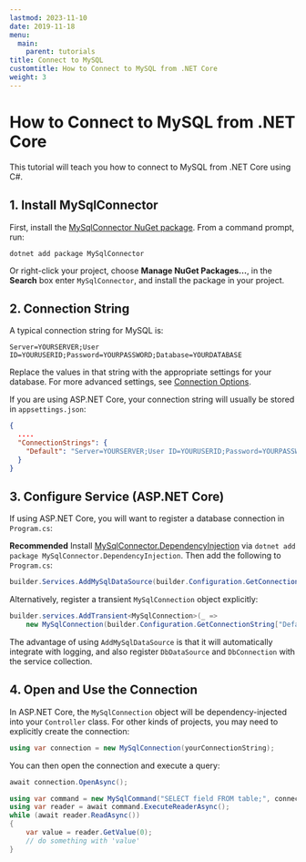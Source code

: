 ```yaml
---
lastmod: 2023-11-10
date: 2019-11-18
menu:
  main:
    parent: tutorials
title: Connect to MySQL
customtitle: How to Connect to MySQL from .NET Core
weight: 3
---
```


# How to Connect to MySQL from .NET Core

This tutorial will teach you how to connect to MySQL from .NET Core using C#.

## 1. Install MySqlConnector

First, install the [MySqlConnector NuGet package](https://www.nuget.org/packages/MySqlConnector/). From
a command prompt, run:

```
dotnet add package MySqlConnector
```

Or right-click your project, choose **Manage NuGet Packages...**, in the **Search** box enter
`MySqlConnector`, and install the package in your project.

## 2. Connection String

A typical connection string for MySQL is:

```
Server=YOURSERVER;User ID=YOURUSERID;Password=YOURPASSWORD;Database=YOURDATABASE
```

Replace the values in that string with the appropriate settings for your database. For more advanced
settings, see [Connection Options](/connection-options/).

If you are using ASP.NET Core, your connection string will usually be stored in `appsettings.json`:

```json
{
  ....
  "ConnectionStrings": {
    "Default": "Server=YOURSERVER;User ID=YOURUSERID;Password=YOURPASSWORD;Database=YOURDATABASE"
  }
}
```

## 3. Configure Service (ASP.NET Core)

If using ASP.NET Core, you will want to register a database connection in `Program.cs`:

**Recommended** Install [MySqlConnector.DependencyInjection](https://www.nuget.org/packages/MySqlConnector.DependencyInjection/) via `dotnet add package MySqlConnector.DependencyInjection`. Then add the following to `Program.cs`:

```csharp
builder.Services.AddMySqlDataSource(builder.Configuration.GetConnectionString("Default")!);
```

Alternatively, register a transient `MySqlConnection` object explicitly:

```csharp
builder.services.AddTransient<MySqlConnection>(_ =>
    new MySqlConnection(builder.Configuration.GetConnectionString["Default"]));
```

The advantage of using `AddMySqlDataSource` is that it will automatically integrate with logging, and also register `DbDataSource` and `DbConnection` with the service collection.

## 4. Open and Use the Connection

In ASP.NET Core, the `MySqlConnection` object will be dependency-injected into your `Controller` class. For
other kinds of projects, you may need to explicitly create the connection:

```csharp
using var connection = new MySqlConnection(yourConnectionString);
```

You can then open the connection and execute a query:

```csharp
await connection.OpenAsync();

using var command = new MySqlCommand("SELECT field FROM table;", connection);
using var reader = await command.ExecuteReaderAsync();
while (await reader.ReadAsync())
{
    var value = reader.GetValue(0);
    // do something with 'value'
}
```
